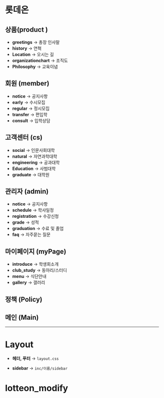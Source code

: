 # 롯데온

## 상품(product )
- **greetings** → 총장 인사말
- **history** → 연혁
- **Location** → 오시는 길
- **organizationchart** → 조직도
- **Philosophy** → 교육이념

## 회원 (member)
- **notice** → 공지사항
- **early** → 수시모집
- **regular** → 정시모집
- **transfer** → 편입학
- **consult** → 입학상담

##  고객센터 (cs)
- **social** → 인문사회대학
- **natural** → 자연과학대학
- **engineering** → 공과대학
- **Education** → 사범대학
- **graduate** → 대학원

## 관리자 (admin)
- **notice** → 공지사항
- **schedule** → 학사일정
- **registration** → 수강신청
- **grade** → 성적 
- **graduation** → 수료 및 졸업
- **faq** → 자주묻는 질문

## 마이페이지 (myPage)
- **introduce** → 학생회소개
- **club_study** → 동아리/스터디
- **menu** → 식단안내
- **gallery** → 갤러리

## 정책 (Policy)

## 메인 (Main)






---

# Layout

- **헤더, 푸터** → `layout.css`

- **sidebar** → `inc/이름/sidebar`
# lotteon_modify

